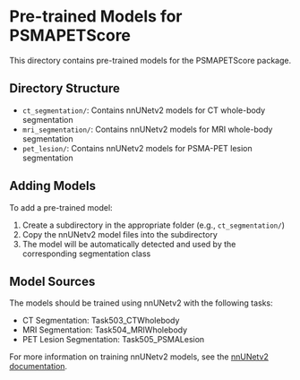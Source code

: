 # Pre-trained Models for PSMAPETScore

This directory contains pre-trained models for the PSMAPETScore package.

## Directory Structure

- `ct_segmentation/`: Contains nnUNetv2 models for CT whole-body segmentation
- `mri_segmentation/`: Contains nnUNetv2 models for MRI whole-body segmentation
- `pet_lesion/`: Contains nnUNetv2 models for PSMA-PET lesion segmentation

## Adding Models

To add a pre-trained model:

1. Create a subdirectory in the appropriate folder (e.g., `ct_segmentation/`)
2. Copy the nnUNetv2 model files into the subdirectory
3. The model will be automatically detected and used by the corresponding segmentation class

## Model Sources

The models should be trained using nnUNetv2 with the following tasks:

- CT Segmentation: Task503_CTWholebody
- MRI Segmentation: Task504_MRIWholebody
- PET Lesion Segmentation: Task505_PSMALesion

For more information on training nnUNetv2 models, see the [nnUNetv2 documentation](https://github.com/MIC-DKFZ/nnUNet).
